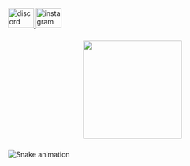 <div align="left">
  <a href="https://discordapp.com/users/ferjvb" target="_blank">
    <img src="https://raw.githubusercontent.com/maurodesouza/profile-readme-generator/master/src/assets/icons/social/discord/default.svg" width="52" height="40" alt="discord logo"  />
  </a>
  <a href="https://www.instagram.com/fernandajvb/" target="_blank">
    <img src="https://raw.githubusercontent.com/maurodesouza/profile-readme-generator/master/src/assets/icons/social/instagram/default.svg" width="52" height="40" alt="instagram logo"  />
  </a>
</div>

###

<div align="center">
  <img height="200" src="https://media.giphy.com/media/v1.Y2lkPTc5MGI3NjExaHNzMjZkY25hdDVwYTY3ZXZrODFreHNzN2NwdGQwcjFlaHprOGJjeCZlcD12MV9naWZzX3NlYXJjaCZjdD1n/kspVl6FzbdblOMKRmM/giphy.gif"  />
</div>

###

<img src="https://raw.githubusercontent.com/Fernandajvb/Fernandajvb/output/snake.svg" alt="Snake animation" />

###

